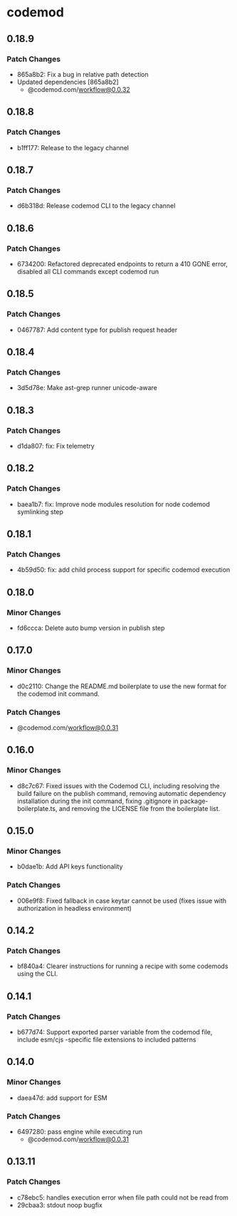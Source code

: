 # codemod

## 0.18.9

### Patch Changes

- 865a8b2: Fix a bug in relative path detection
- Updated dependencies [865a8b2]
  - @codemod.com/workflow@0.0.32

## 0.18.8

### Patch Changes

- b1ff177: Release to the legacy channel

## 0.18.7

### Patch Changes

- d6b318d: Release codemod CLI to the legacy channel

## 0.18.6

### Patch Changes

- 6734200: Refactored deprecated endpoints to return a 410 GONE error, disabled all CLI commands except codemod run

## 0.18.5

### Patch Changes

- 0467787: Add content type for publish request header

## 0.18.4

### Patch Changes

- 3d5d78e: Make ast-grep runner unicode-aware

## 0.18.3

### Patch Changes

- d1da807: fix: Fix telemetry

## 0.18.2

### Patch Changes

- baea1b7: fix: Improve node modules resolution for node codemod symlinking step

## 0.18.1

### Patch Changes

- 4b59d50: fix: add child process support for specific codemod execution

## 0.18.0

### Minor Changes

- fd6ccca: Delete auto bump version in publish step

## 0.17.0

### Minor Changes

- d0c2110: Change the README.md boilerplate to use the new format for the codemod init command.

### Patch Changes

- @codemod.com/workflow@0.0.31

## 0.16.0

### Minor Changes

- d8c7c67: Fixed issues with the Codemod CLI, including resolving the build failure on the publish command, removing automatic dependency installation during the init command, fixing .gitignore in package-boilerplate.ts, and removing the LICENSE file from the boilerplate list.

## 0.15.0

### Minor Changes

- b0dae1b: Add API keys functionality

### Patch Changes

- 006e9f8: Fixed fallback in case keytar cannot be used (fixes issue with authorization in headless environment)

## 0.14.2

### Patch Changes

- bf840a4: Clearer instructions for running a recipe with some codemods using the CLI.

## 0.14.1

### Patch Changes

- b677d74: Support exported parser variable from the codemod file, include esm/cjs -specific file extensions to included patterns

## 0.14.0

### Minor Changes

- daea47d: add support for ESM

### Patch Changes

- 6497280: pass engine while executing run
  - @codemod.com/workflow@0.0.31

## 0.13.11

### Patch Changes

- c78ebc5: handles execution error when file path could not be read from
- 29cbaa3: stdout noop bugfix
